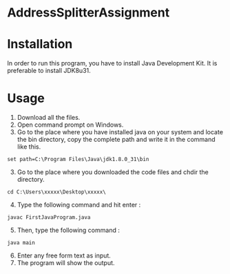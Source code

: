 # AddressSplitterAssignment

# Installation

In order to run this program, you have to install Java Development Kit. It is preferable to install JDK8u31.

# Usage

1. Download all the files.
2. Open command prompt on Windows. 
3. Go to the place where you have installed java on your system and locate the bin directory, copy the complete path and write it in the command like this.
```
set path=C:\Program Files\Java\jdk1.8.0_31\bin
```
3. Go to the place where you downloaded the code files and chdir the directory.
```
cd C:\Users\xxxxx\Desktop\xxxxx\
```
4. Type the following command and hit enter :
```
javac FirstJavaProgram.java
```
5. Then, type the following command :
```
java main
```
6. Enter any free form text as input.
7. The program will show the output.
